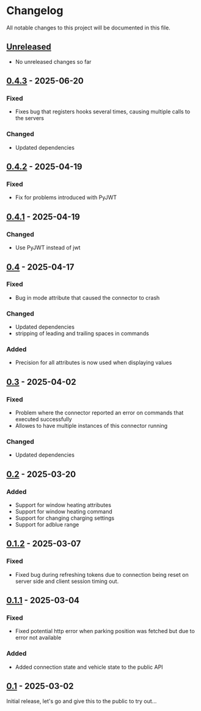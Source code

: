 # Changelog

All notable changes to this project will be documented in this file.

## [Unreleased]
- No unreleased changes so far

## [0.4.3] - 2025-06-20
### Fixed
- Fixes bug that registers hooks several times, causing multiple calls to the servers

### Changed
- Updated dependencies

## [0.4.2] - 2025-04-19
### Fixed
- Fix for problems introduced with PyJWT

## [0.4.1] - 2025-04-19
### Changed
- Use PyJWT instead of jwt

## [0.4] - 2025-04-17
### Fixed
- Bug in mode attribute that caused the connector to crash

### Changed
- Updated dependencies
- stripping of leading and trailing spaces in commands

### Added
- Precision for all attributes is now used when displaying values

## [0.3] - 2025-04-02
### Fixed
- Problem where the connector reported an error on commands that executed successfully
- Allowes to have multiple instances of this connector running

### Changed
- Updated dependencies

## [0.2] - 2025-03-20
### Added
- Support for window heating attributes
- Support for window heating command
- Support for changing charging settings
- Support for adblue range

## [0.1.2] - 2025-03-07
### Fixed
- Fixed bug during refreshing tokens due to connection being reset on server side and client session timing out.

## [0.1.1] - 2025-03-04
### Fixed
- Fixed potential http error when parking position was fetched but due to error not available

### Added
- Added connection state and vehicle state to the public API

## [0.1] - 2025-03-02
Initial release, let's go and give this to the public to try out...

[unreleased]: https://github.com/tillsteinbach/CarConnectivity-connector-seatcupra/compare/v0.4.3...HEAD
[0.4.3]: https://github.com/tillsteinbach/CarConnectivity-connector-seatcupra/releases/tag/v0.4.3
[0.4.2]: https://github.com/tillsteinbach/CarConnectivity-connector-seatcupra/releases/tag/v0.4.2
[0.4.1]: https://github.com/tillsteinbach/CarConnectivity-connector-seatcupra/releases/tag/v0.4.1
[0.4]: https://github.com/tillsteinbach/CarConnectivity-connector-seatcupra/releases/tag/v0.4
[0.3]: https://github.com/tillsteinbach/CarConnectivity-connector-seatcupra/releases/tag/v0.3
[0.2]: https://github.com/tillsteinbach/CarConnectivity-connector-seatcupra/releases/tag/v0.2
[0.1.2]: https://github.com/tillsteinbach/CarConnectivity-connector-seatcupra/releases/tag/v0.1.2
[0.1.1]: https://github.com/tillsteinbach/CarConnectivity-connector-seatcupra/releases/tag/v0.1.1
[0.1]: https://github.com/tillsteinbach/CarConnectivity-connector-seatcupra/releases/tag/v0.1
